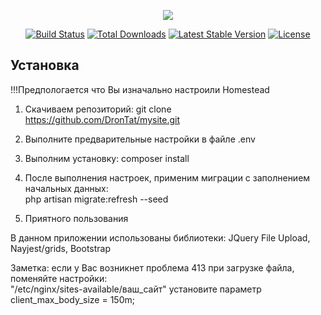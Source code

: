 <p align="center"><img src="https://laravel.com/assets/img/components/logo-laravel.svg"></p>

<p align="center">
<a href="https://travis-ci.org/laravel/framework"><img src="https://travis-ci.org/laravel/framework.svg" alt="Build Status"></a>
<a href="https://packagist.org/packages/laravel/framework"><img src="https://poser.pugx.org/laravel/framework/d/total.svg" alt="Total Downloads"></a>
<a href="https://packagist.org/packages/laravel/framework"><img src="https://poser.pugx.org/laravel/framework/v/stable.svg" alt="Latest Stable Version"></a>
<a href="https://packagist.org/packages/laravel/framework"><img src="https://poser.pugx.org/laravel/framework/license.svg" alt="License"></a>
</p>

## Установка
!!!Предпологается что Вы изначально настроили Homestead
1. Скачиваем репозиторий:
git clone https://github.com/DronTat/mysite.git

2. Выполните предварительные настройки в файле .env

3. Выполним установку:
composer install

4. После выполнения настроек, применим миграции с заполнением начальных данных:<br>
php artisan migrate:refresh --seed

5. Приятного пользования

В данном приложении использованы библиотеки:
JQuery File Upload, Nayjest/grids, Bootstrap

Заметка: если у Вас возникнет проблема 413 при загрузке файла, поменяйте настройки:<br>
"/etc/nginx/sites-available/ваш_сайт" установите параметр client_max_body_size = 150m;